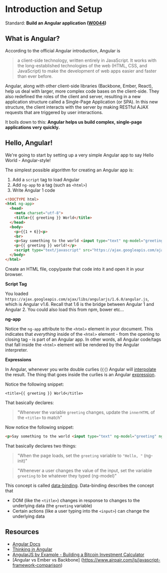 # Introduction and Setup

Standard: **Build an Angular application (<a href="#">W0044</a>)**

## What is Angular?

According to the official Angular introduction, Angular is

> a client-side technology, written entirely in JavaScript. It works with the long-established technologies of the web (HTML, CSS, and JavaScript) to make the development of web apps easier and faster than ever before.

Angular, along with other client-side libraries (Backbone, Ember, React), help us deal with larger, more complex code bases on the client-side. They also redefined the roles of the client and server, resulting in a new application structure called a Single-Page Application (or SPA). In this new structure, the client interacts with the server by making RESTful AJAX requests that are triggered by user interactions.

It boils down to this: **Angular helps us build complex, single-page applications very quickly.**

## Hello, Angular!

We're going to start by setting up a very simple Angular app to say Hello World - Angular-style!

The simplest possible algorithm for creating an Angular app is:

1. Add a `script` tag to load Angular
1. Add `ng-app` to a tag (such as `<html>`)
1. Write Angular 1 code

```html
<!DOCTYPE html>
<html ng-app>
  <head>
    <meta charset="utf-8">
    <title>{{ greeting }} World</title>
  </head>
  <body>
    <p>{{1 + 6}}<p>
    <br>
    <p>Say something to the world <input type="text" ng-model="greeting" ng-init="greeting='Hello, '"></p>
    <p>{{ greeting }} world!</p>
    <script type="text/javascript" src="https://ajax.googleapis.com/ajax/libs/angularjs/1.6.0/angular.js"></script>
  </body>
</html>
```

Create an HTML file, copy/paste that code into it and open it in your browser.

**Script Tag**

You loaded `https://ajax.googleapis.com/ajax/libs/angularjs/1.6.0/angular.js`, which is Angular v1.6.  Recall that 1.6 is the bridge between Angular 1 and Angular 2.  You could also load this from npm, bower etc...

**ng-app**

Notice the `ng-app` attribute to the `<html>` element in your document. This indicates that *everything* inside of the `<html>` element - from the opening to closing tag - is part of an Angular app. In other words, all Angular code/tags that fall inside the `<html>` element will be rendered by the Angular interpreter.

**Expressions**

In Angular, whenever you write double curlies (`{{`) Angular will [interpolate](https://docs.angularjs.org/guide/interpolation) the result.  The thing that goes inside the curlies is an Angular [expression](https://docs.angularjs.org/guide/expression).

Notice the following snippet:

```
<title>{{ greeting }} World</title>
```

That basically declares:

> "Whenever the variable `greeting` changes, update the `innerHTML` of the `<title>` to match"

Now notice the following snippet:

```html
<p>Say something to the world <input type="text" ng-model="greeting" ng-init="greeting='Hello, '"></p>
```

That basically declares two things:

> "When the page loads, set the `greeting` variable to `"Hello, "` (ng-init)"

> "Whenever a user changes the value of the input, set the variable `greeting` to be whatever they typed (ng-model)"

This concept is called [data-binding](https://docs.angularjs.org/guide/databinding).  Data-binding describes the concept that

- DOM (like the `<title>`) changes in response to changes to the underlying data (the `greeting` variable)
- Certain actions (like a user typing into the `<input>`) can change the underlying data

## Resources

- [Angular Docs](https://docs.angularjs.org/api)
- [Thinking in Angular](http://stackoverflow.com/questions/14994391/thinking-in-angularjs-if-i-have-a-jquery-background/15012542#15012542)
- [AngularJS by Example - Building a Bitcoin Investment Calculator](https://github.com/mjhea0/thinkful-angular)
- [Angular vs Ember vs Backbone] (https://www.airpair.com/js/javascript-framework-comparison)
